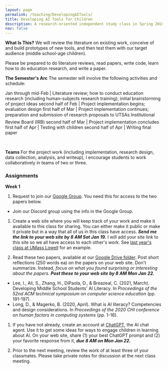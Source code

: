 ```yaml
---
layout: page
permalink: /teaching/DevelopingAITools/
title: Developing AI Tools for Children
description: A research-oriented independent study class in Spring 2024
nav: false
---
```


**What Is This?**
We will review the literature on existing work, conceive of and build prototypes of new tools, and then test them with our target audience (middle school-age children).

Please be prepared to do literature reviews, read papers, write code, learn how to do education research, and write a paper.

**The Semester's Arc**
The semester will involve the following activities and schedule:

Jan through mid-Feb | Literature review; how to conduct education research (including human-subjects research training); initial brainstorming of project ideas
second half of Feb | Project implementation begins; evaluation design
first half of Mar | Project implementation continues; preparation and submission of research proposals to UTSA&#146;s Institutional Review Board (IRB)
second half of Mar | Project implementation concludes
first half of Apr | Testing with children
second half of Apr | Writing final paper

&nbsp;

**Teams** For the project work (including implementation, research
design, data collection, analysis, and writeup), I encourage students
to work collaboratively in teams of two or three.



### Assignments

**Week 1**

1. Request to join our [Google
Group](https://groups.google.com/g/developing-ai-tools-spr24). You
need this for access to the two papers below.
 * Join our Discord group using the info in the Google Group.

1. Create a web site where you will keep track of your work and make
it available to this class for sharing. You can either make it public
or make it private but in a way that all of us in this class have
access. ***Send me the link to your web site by 8 AM Sat Jan 19.*** I
will add your site link to this site so we all have access to each
other's work. See [last year's class at UMass
Lowell](https://www.cs.uml.edu/ecg/index.php/DevelopingAITools/StudentPages)
for an example.  

1. Read these two papers, available at our [Google Drive
folder](https://drive.google.com/drive/folders/1mO3MYmMt-b0SZc763X4If9lzzgykz1Pp). Post
short reflections (250 words ea) on the papers on your web site. Don't
summarize. Instead, *focus on what you found surprising or interesting
about the papers.* ***Post these to your web site by 8 AM Mon Jan 22.***
 * Lee, I., Ali, S., Zhang, H., DiPaola, D., & Breazeal, C. (2021, March). Developing Middle School Students' AI Literacy. In *Proceedings of the 52nd ACM technical symposium on computer science education* (pp. 191-197).
 * Long, D., & Magerko, B. (2020, April). What is AI literacy? Competencies and design considerations. In *Proceedings of the 2020 CHI conference on human factors in computing systems* (pp. 1-16).

1. If you have not already, create an account at
[ChatGPT](https://chat.openai.com), the AI chat agent. Use it to get
some ideas for ways to engage children in learning about AI. On your
web site, share (1) your best ChatGPT prompt and (2) your favorite
response from it, ***due 8 AM on Mon Jan 22.***

1. Prior to the next meeting, review the work of at least three of
your classmates. Please take private notes for discussion at the next
class meeting.





